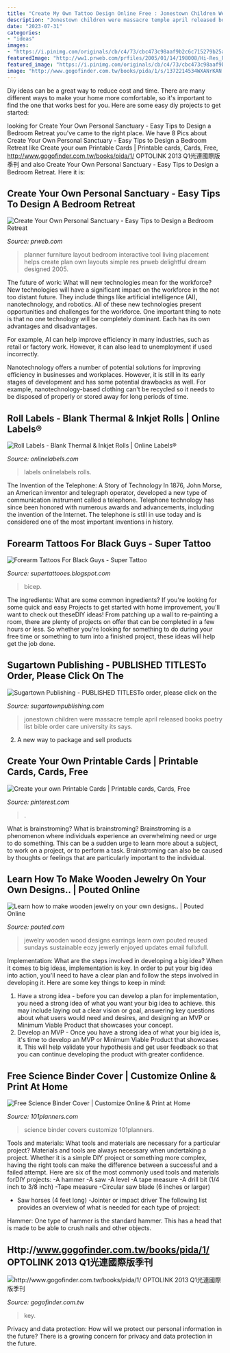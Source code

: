 ```yaml
---
title: "Create My Own Tattoo Design Online Free : Jonestown Children Were Massacre Temple April Released Books Poetry List Bible Order Care University Its Says"
description: "Jonestown children were massacre temple april released books poetry list bible order care university its says"
date: "2023-07-31"
categories:
- "ideas"
images:
- "https://i.pinimg.com/originals/cb/c4/73/cbc473c98aaf9b2c6c715279b25a7eb1.jpg"
featuredImage: "http://ww1.prweb.com/prfiles/2005/01/14/198008/Hi-Res_RoomplannerBed_270.jpg"
featured_image: "https://i.pinimg.com/originals/cb/c4/73/cbc473c98aaf9b2c6c715279b25a7eb1.jpg"
image: "http://www.gogofinder.com.tw/books/pida/1/s/1372214534WXANrKAN.jpg"
---
```



Diy ideas can be a great way to reduce cost and time. There are many different ways to make your home more comfortable, so it's important to find the one that works best for you. Here are some easy diy projects to get started: 

	

		
looking for Create Your Own Personal Sanctuary - Easy Tips to Design a Bedroom Retreat you've came to the right place. We have 8 Pics about Create Your Own Personal Sanctuary - Easy Tips to Design a Bedroom Retreat like Create your own Printable Cards | Printable cards, Cards, Free, http://www.gogofinder.com.tw/books/pida/1/ OPTOLINK 2013 Q1光連國際版季刊 and also Create Your Own Personal Sanctuary - Easy Tips to Design a Bedroom Retreat. Here it is:
		
    
## Create Your Own Personal Sanctuary - Easy Tips To Design A Bedroom Retreat

<img loading=lazy src="http://ww1.prweb.com/prfiles/2005/01/14/198008/Hi-Res_RoomplannerBed_270.jpg" onerror="this.onerror=null;this.src='https://tse4.mm.bing.net/th?id=OIP.xydju6pv_5Zm1l_1edfG5QHaGA&amp;pid=15.1';" alt="Create Your Own Personal Sanctuary - Easy Tips to Design a Bedroom Retreat">

_Source: prweb.com_

>planner furniture layout bedroom interactive tool living placement helps create plan own layouts simple res prweb delightful dream designed 2005. 

	

The future of work: What will new technologies mean for the workforce?
New technologies will have a significant impact on the workforce in the not too distant future. They include things like artificial intelligence (AI), nanotechnology, and robotics. All of these new technologies present opportunities and challenges for the workforce. 
One important thing to note is that no one technology will be completely dominant. Each has its own advantages and disadvantages. 

For example, AI can help improve efficiency in many industries, such as retail or factory work. However, it can also lead to unemployment if used incorrectly. 

Nanotechnology offers a number of potential solutions for improving efficiency in businesses and workplaces. However, it is still in its early stages of development and has some potential drawbacks as well. For example, nanotechnology-based clothing can't be recycled so it needs to be disposed of properly or stored away for long periods of time.

    
## Roll Labels - Blank Thermal &amp; Inkjet Rolls | Online Labels®

<img loading=lazy src="https://images.onlinelabels.com/images/og/roll-labels-og.jpg" onerror="this.onerror=null;this.src='https://tse1.mm.bing.net/th?id=OIP.9W1G76Kw71i47OxPX55yXgAAAA&amp;pid=15.1';" alt="Roll Labels - Blank Thermal &amp; Inkjet Rolls | Online Labels®">

_Source: onlinelabels.com_

>labels onlinelabels rolls. 

	

The Invention of the Telephone: A Story of Technology
In 1876, John Morse, an American inventor and telegraph operator, developed a new type of communication instrument called a telephone. Telephone technology has since been honored with numerous awards and advancements, including the invention of the Internet. The telephone is still in use today and is considered one of the most important inventions in history.

    
## Forearm Tattoos For Black Guys - Super Tattoo

<img loading=lazy src="https://i.pinimg.com/originals/cb/c4/73/cbc473c98aaf9b2c6c715279b25a7eb1.jpg" onerror="this.onerror=null;this.src='https://tse2.mm.bing.net/th?id=OIP.xdY68k6P0nA4ktxPLcNEFwHaLs&amp;pid=15.1';" alt="Forearm Tattoos For Black Guys - Super Tattoo">

_Source: supertattooes.blogspot.com_

>bicep. 

	

The ingredients: What are some common ingredients?
If you're looking for some quick and easy Projects to get started with home improvement, you'll want to check out theseDIY ideas! From patching up a wall to re-painting a room, there are plenty of projects on offer that can be completed in a few hours or less. So whether you're looking for something to do during your free time or something to turn into a finished project, these ideas will help get the job done.

    
## Sugartown Publishing - PUBLISHED TITLESTo Order, Please Click On The

<img loading=lazy src="http://sugartownpublishing.com/yahoo_site_admin/assets/images/Final_cover_medium.63112631_std.jpg" onerror="this.onerror=null;this.src='https://tse2.mm.bing.net/th?id=OIP.wASCSJuJvISatSzjgwvyIgAAAA&amp;pid=15.1';" alt="Sugartown Publishing - PUBLISHED TITLESTo order, please click on the">

_Source: sugartownpublishing.com_

>jonestown children were massacre temple april released books poetry list bible order care university its says. 

	

2. A new way to package and sell products

    
## Create Your Own Printable Cards | Printable Cards, Cards, Free

<img loading=lazy src="https://i.pinimg.com/736x/f6/30/98/f630982ef3f2a33b53bbddc930d3ab37--printable-cards-create-your-own.jpg" onerror="this.onerror=null;this.src='https://tse2.mm.bing.net/th?id=OIP.fZbtc81OxdACLfYSyWKBHwHaHa&amp;pid=15.1';" alt="Create your own Printable Cards | Printable cards, Cards, Free">

_Source: pinterest.com_

>. 

	

What is brainstroming?
What is brainstroming? Brainstroming is a phenomenon where individuals experience an overwhelming need or urge to do something. This can be a sudden urge to learn more about a subject, to work on a project, or to perform a task. Brainstroming can also be caused by thoughts or feelings that are particularly important to the individual.

    
## Learn How To Make Wooden Jewelry On Your Own Designs.. | Pouted Online

<img loading=lazy src="http://www.pouted.com/wp-content/uploads/2013/02/il_fullxfull.3204506931.jpg" onerror="this.onerror=null;this.src='https://tse1.mm.bing.net/th?id=OIP.59vBXB4_vEuCA_Yjc3Mc2AHaMX&amp;pid=15.1';" alt="Learn how to make wooden jewelry on your own designs.. | Pouted Online">

_Source: pouted.com_

>jewelry wooden wood designs earrings learn own pouted reused sundays sustainable eozy jewerly enjoyed updates email fullxfull. 

	

Implementation: What are the steps involved in developing a big idea?
When it comes to big ideas, implementation is key. In order to put your big idea into action, you'll need to have a clear plan and follow the steps involved in developing it. Here are some key things to keep in mind: 
1. Have a strong idea - before you can develop a plan for implementation, you need a strong idea of what you want your big idea to achieve. this may include laying out a clear vision or goal, answering key questions about what users would need and desires, and designing an MVP or Minimum Viable Product that showcases your concept. 
2. Develop an MVP - Once you have a strong idea of what your big idea is, it's time to develop an MVP or Minimum Viable Product that showcases it. This will help validate your hypothesis and get user feedback so that you can continue developing the product with greater confidence.

    
## Free Science Binder Cover | Customize Online &amp; Print At Home

<img loading=lazy src="https://i2.wp.com/101planners.com/wp-content/uploads/2018/05/science-binder-covers-4.jpeg" onerror="this.onerror=null;this.src='https://tse2.mm.bing.net/th?id=OIP.Tnc7c5RZhC7ZrVTFHf66wgHaJl&amp;pid=15.1';" alt="Free Science Binder Cover | Customize Online &amp; Print at Home">

_Source: 101planners.com_

>science binder covers customize 101planners. 

	

Tools and materials: What tools and materials are necessary for a particular project?
Materials and tools are always necessary when undertaking a project. Whether it is a simple DIY project or something more complex, having the right tools can make the difference between a successful and a failed attempt. Here are six of the most commonly used tools and materials forDIY projects:
-A hammer
-A saw
-A level
-A tape measure
-A drill bit (1/4 inch to 3/8 inch) 
-Tape measure 
-Circular saw blade (6 inches or larger) 
- Saw horses (4 feet long)  -Jointer or impact driver 
The following list provides an overview of what is needed for each type of project: 

Hammer: One type of hammer is the standard hammer. This has a head that is made to be able to crush nails and other objects.

    
## Http://www.gogofinder.com.tw/books/pida/1/ OPTOLINK 2013 Q1光連國際版季刊

<img loading=lazy src="http://www.gogofinder.com.tw/books/pida/1/s/1372214534WXANrKAN.jpg" onerror="this.onerror=null;this.src='https://tse4.mm.bing.net/th?id=OIP.qMKG5vJpnl_skv6s0kkB2wHaKf&amp;pid=15.1';" alt="http://www.gogofinder.com.tw/books/pida/1/ OPTOLINK 2013 Q1光連國際版季刊">

_Source: gogofinder.com.tw_

>key. 

	

Privacy and data protection: How will we protect our personal information in the future?
There is a growing concern for privacy and data protection in the future.

